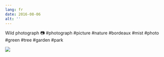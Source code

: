 ```yaml
---
lang: fr
date: 2016-08-06
alt: ''
---
```


Wild photograph 📷 #photograph #picture #nature #bordeaux #mist #photo #green #tree #garden #park

![](/photos/2016-08-06-1470477329.jpg)